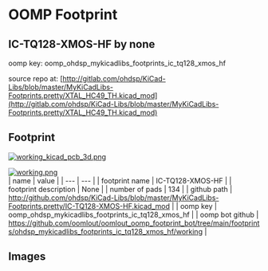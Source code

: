 # OOMP Footprint  
## IC-TQ128-XMOS-HF  by none  
  
oomp key: oomp_ohdsp_mykicadlibs_footprints_ic_tq128_xmos_hf  
  
source repo at: [http://gitlab.com/ohdsp/KiCad-Libs/blob/master/MyKiCadLibs-Footprints.pretty/XTAL_HC49_TH.kicad_mod](http://gitlab.com/ohdsp/KiCad-Libs/blob/master/MyKiCadLibs-Footprints.pretty/XTAL_HC49_TH.kicad_mod)  
## Footprint  
  
[![working_kicad_pcb_3d.png](working_kicad_pcb_3d_600.png)](working_kicad_pcb_3d.png)  
  
[![working.png](working_600.png)](working.png)  
| name | value | 
| --- | --- | 
| footprint name | IC-TQ128-XMOS-HF | 
| footprint description | None | 
| number of pads | 134 | 
| github path | http://github.com/ohdsp/KiCad-Libs/blob/master/MyKiCadLibs-Footprints.pretty/IC-TQ128-XMOS-HF.kicad_mod | 
| oomp key | oomp_ohdsp_mykicadlibs_footprints_ic_tq128_xmos_hf | 
| oomp bot github | https://github.com/oomlout/oomlout_oomp_footprint_bot/tree/main/footprints/ohdsp_mykicadlibs_footprints_ic_tq128_xmos_hf/working | 
## Images  
